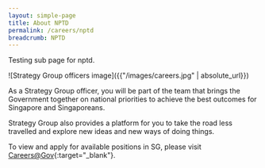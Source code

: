 ```yaml
---
layout: simple-page
title: About NPTD
permalink: /careers/nptd
breadcrumb: NPTD
---
```


Testing sub page for nptd.

![Strategy Group officers image]({{"/images/careers.jpg" | absolute_url}})

As a Strategy Group officer, you will be part of the team that brings the Government together on national priorities to achieve the best outcomes for Singapore and Singaporeans.

Strategy Group also provides a platform for you to take the road less travelled and explore new ideas and new ways of doing things.

To view and apply for available positions in SG, please visit [Careers@Gov](http://careers.pageuppeople.com/688/cwlive/en/filter/?=&search-keyword=&brand=strategy%20group&job-mail-subscribe-privacy=agree){:target="_blank"}.
